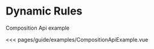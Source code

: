 # Dynamic Rules

Composition Api example

<script setup>
import CompositionApiExample from './CompositionApiExample.vue';
</script>

<<< pages/guide/examples/CompositionApiExample.vue

<CompositionApiExample />